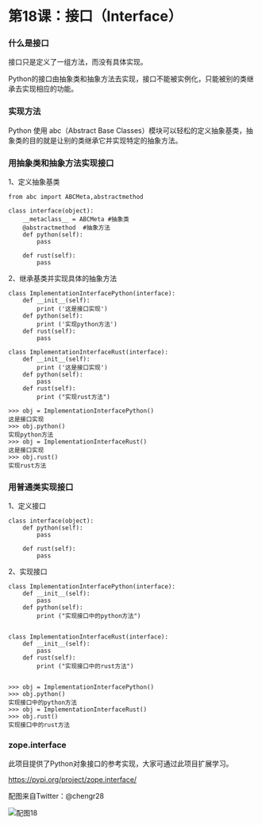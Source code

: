 # 第18课：接口（Interface）

### 什么是接口
接口只是定义了一组方法，而没有具体实现。

Python的接口由抽象类和抽象方法去实现，接口不能被实例化，只能被别的类继承去实现相应的功能。

### 实现方法
Python 使用 abc（Abstract Base Classes）模块可以轻松的定义抽象基类，抽象类的目的就是让别的类继承它并实现特定的抽象方法。

### 用抽象类和抽象方法实现接口
1、定义抽象基类
```
from abc import ABCMeta,abstractmethod  
  
class interface(object):  
    __metaclass__ = ABCMeta #抽象类  
    @abstractmethod  #抽象方法  
    def python(self):  
        pass      
 
    def rust(self):  
        pass 
```
2、继承基类并实现具体的抽象方法
```
class ImplementationInterfacePython(interface):
    def __init__(self):      
        print ('这是接口实现')  
    def python(self):  
        print ('实现python方法') 
    def rust(self):  
        pass     

class ImplementationInterfaceRust(interface): 
    def __init__(self):      
        print ('这是接口实现')  
    def python(self):  
        pass        
    def rust(self):  
        print ("实现rust方法") 

>>> obj = ImplementationInterfacePython()
这是接口实现
>>> obj.python()
实现python方法
>>> obj = ImplementationInterfaceRust()
这是接口实现
>>> obj.rust()
实现rust方法

```
### 用普通类实现接口
1、定义接口
```
class interface(object):
    def python(self):  
        pass  
      
    def rust(self):  
        pass  

```

2、实现接口
```
class ImplementationInterfacePython(interface):
    def __init__(self):  
        pass  
    def python(self):  
        print ("实现接口中的python方法")  
          
          
class ImplementationInterfaceRust(interface): 
    def __init__(self):  
        pass  
    def rust(self):  
        print ("实现接口中的rust方法")  


>>> obj = ImplementationInterfacePython()
>>> obj.python()
实现接口中的python方法
>>> obj = ImplementationInterfaceRust()
>>> obj.rust()
实现接口中的rust方法
```

### zope.interface
此项目提供了Python对象接口的参考实现，大家可通过此项目扩展学习。

https://pypi.org/project/zope.interface/

配图来自Twitter：@chengr28

![配图18](https://wiki.huihoo.com/images/6/6e/Devopsgirls18.jpg)
